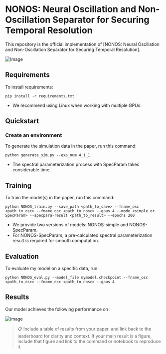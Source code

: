 # NONOS: Neural Oscillation and Non-Oscillation Separator for Securing Temporal Resolution

This repository is the official implementation of [NONOS: Neural Oscillation and Non-Oscillation Separator for Securing Temporal Resolution]. 

![Image](https://github.com/user-attachments/assets/1bf9fdc9-344d-447e-a66c-4d226c90be70)

## Requirements

To install requirements:

```setup
pip install -r requirements.txt
```
- We recommend using Linux when working with multiple GPUs.

## Quickstart

### Create an environment
To generate the simulation data in the paper, run this command:

```train
python generate_sim.py --exp_num 4_1_1
```
- The spectral parameterization process with SpecParam takes considerable time.

## Training

To train the model(s) in the paper, run this command:

```train
python NONOS_train.py --save_path <path_to_save> --fname_osc <path_to_osc> --fname_osc <path_to_nosc> --gpus 4 --mode <simple or SpecParam> --specpara-result <path_to_result> --epochs 200
```

- We provide two versions of models: NONOS-simple and NONOS-SpecParam.
- For NONOS-SpecParam, a pre-calculated spectral parameterization result is required for smooth computation.


## Evaluation

To evaluate my model on a specific data, run:

```eval
python NONOS_eval.py --model_file mymodel.checkpoint --fname_osc <path_to_osc> --fname_osc <path_to_nosc> --gpus 4
```

## Results

Our model achieves the following performance on :

![image](https://github.com/jkwrbcc/NONOS/assets/170528215/32012f6c-864a-476e-b2ae-d4bbc0d3a995)

>📋  Include a table of results from your paper, and link back to the leaderboard for clarity and context. If your main result is a figure, include that figure and link to the command or notebook to reproduce it. 
